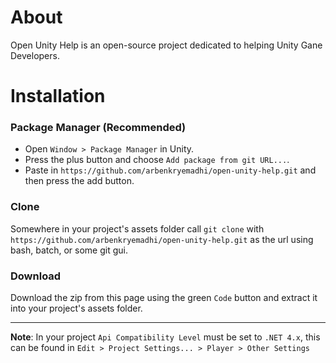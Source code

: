 # About
Open Unity Help is an open-source project dedicated to helping Unity Gane Developers.


# Installation
### Package Manager (Recommended)
- Open `Window > Package Manager` in Unity.
- Press the plus button and choose `Add package from git URL...`.
- Paste in `https://github.com/arbenkryemadhi/open-unity-help.git` and then press the add button.
### Clone
Somewhere in your project's assets folder call `git clone` with `https://github.com/arbenkryemadhi/open-unity-help.git` as the url using bash, batch, or some git gui.
### Download
Download the zip from this page using the green `Code` button and extract it into your project's assets folder.

***
__Note__: In your project `Api Compatibility Level` must be set to `.NET 4.x`, this can be found in `Edit > Project Settings... > Player > Other Settings`
